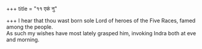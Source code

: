 +++
title = "११ एकं नु"

+++
I hear that thou wast born sole Lord of heroes of the Five Races, famed among the people.  
     As such my wishes have most lately grasped him, invoking Indra both at eve and morning.